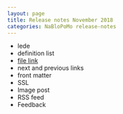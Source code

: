 ```yaml
---
layout: page
title: Release notes November 2018
categories: NaBloPoMo release-notes
---
```


- lede
- definition list
- [file link](../../style-guide#file-link)
- next and previous links
- front matter
- SSL
- Image post
- RSS feed
- Feedback
